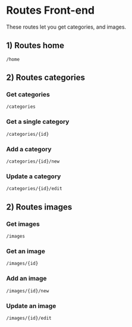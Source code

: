 # Routes Front-end

These routes let you get categories, and images.

## 1) Routes home
``` /home ```
## 2) Routes categories
### Get categories
``` /categories ```
### Get a single category
``` /categories/{id} ```
### Add a category
``` /categories/{id}/new ```
### Update a category 
``` /categories/{id}/edit ```

## 2) Routes images
### Get images
``` /images ```
### Get an image
``` /images/{id} ```
### Add an image
``` /images/{id}/new ```
### Update an image
``` /images/{id}/edit ```



